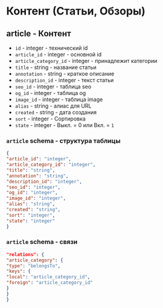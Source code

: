 # Контент (Статьи, Обзоры)
## article - Контент
- `id` - integer - технический id
- `article_id` - integer - основной id
- `article_category_id` - integer - принадлежит категории
- `title` - string - название статьи
- `annotation` - string - краткое описание
- `description_id` - integer - текст статьи
- `seo_id` - integer - таблица seo
- `og_id` - integer - таблица og
- `image_id` - integer - таблица image
- `alias` - string - алиас для URL
- `created` - string - дата создания
- `sort` - integer - Сортировка
- `state` - integer - Выкл. = 0 или Вкл. = `1`

### `article` schema - структура таблицы
```json
{
"article_id": "integer",
"article_category_id": "integer",
"title": "string",
"annotation": "string",
"description_id": "integer",
"seo_id": "integer",
"og_id": "integer",
"image_id": "integer",
"alias": "string",
"created": "string",
"sort": "integer",
"state": "integer"
}
```
### `article` schema - связи
```json
"relations": {
"article_category": {
"type": "belongsTo",
"keys": {
"local": "article_category_id",
"foreign": "article_category_id"
}
}
}
```
